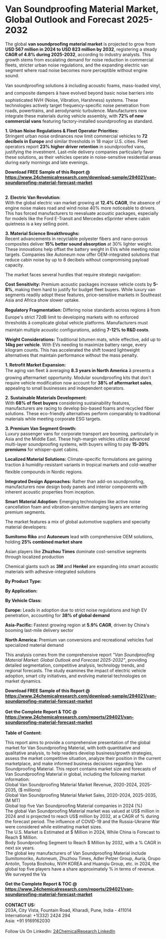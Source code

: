 <h1>Van Soundproofing Material Market, Global Outlook and Forecast 2025-2032</h1><p>The global <strong>van soundproofing material market</strong> is projected to grow from <strong>USD 567 million in 2024 to USD 823 million by 2032</strong>, registering a steady <strong>CAGR of 4.8% during 2025-2032</strong>, according to industry analysts. This growth stems from escalating demand for noise reduction in commercial fleets, stricter urban noise regulations, and the expanding electric van segment where road noise becomes more perceptible without engine sound.</p><p>Van soundproofing solutions â including acoustic foams, mass-loaded vinyl, and composite dampers â have evolved beyond basic noise barriers into sophisticated NVH (Noise, Vibration, Harshness) systems. These technologies actively target frequency-specific noise penetration from roads, powertrains, and aerodynamic turbulence. Manufacturers now integrate these materials during vehicle assembly, with <strong>72% of new commercial vans</strong> featuring factory-installed soundproofing as standard.</p><p><strong>1. Urban Noise Regulations &amp; Fleet Operator Priorities:</strong><br>
Stringent urban noise ordinances now limit commercial vehicles to <strong>72 decibels in Europe</strong> and similar thresholds in 18 major U.S. cities. Fleet operators report <strong>23% higher driver retention</strong> in soundproofed vans, justifying the investment. Last-mile delivery companies particularly favor these solutions, as their vehicles operate in noise-sensitive residential areas during early mornings and late evenings.</p><div><b>Download FREE Sample of this Report @ 
            <a href="https://www.24chemicalresearch.com/download-sample/294021/van-soundproofing-material-forecast-market">
            https://www.24chemicalresearch.com/download-sample/294021/van-soundproofing-material-forecast-market</a></b></div><br><p><strong>2. Electric Van Revolution:</strong><br>
With the global electric van market growing at <strong>12.4% CAGR</strong>, the absence of engine noise makes road and wind noise 40% more noticeable to drivers. This has forced manufacturers to reevaluate acoustic packages, especially for models like the Ford E-Transit and Mercedes eSprinter where cabin quietness is a key selling point.</p><p><strong>3. Material Science Breakthroughs:</strong><br>
Recent advancements in recyclable polyester fibers and nano-porous composites deliver <strong>15% better sound absorption</strong> at 30% lighter weight. These innovations help offset the battery weight in EVs while meeting noise targets. Companies like Autoneum now offer OEM-integrated solutions that reduce cabin noise by up to 8 decibels without compromising payload capacity.</p><p>The market faces several hurdles that require strategic navigation:</p><p><strong>Cost Sensitivity:</strong> Premium acoustic packages increase vehicle costs by <strong>5-8%</strong>, making them hard to justify for budget fleet buyers. While luxury van segments readily adopt these features, price-sensitive markets in Southeast Asia and Africa show slower uptake.</p><p><strong>Regulatory Fragmentation:</strong> Differing noise standards across regions â from Europe's strict 72dB limit to developing markets with no enforced thresholds â complicate global vehicle platforms. Manufacturers must maintain multiple acoustic configurations, adding <strong>7-12% to R&amp;D costs</strong>.</p><p><strong>Weight Considerations:</strong> Traditional bitumen mats, while effective, add up to <strong>14kg per vehicle</strong>. With EVs needing to maximize battery range, every kilogram counts. This has accelerated the shift toward lightweight alternatives that maintain performance without the mass penalty.</p><p><strong>1. Retrofit Market Expansion:</strong><br>
The aging van fleet â averaging <strong>8.3 years in North America</strong> â presents a growing aftermarket opportunity. Modular soundproofing kits that don't require vehicle modification now account for <strong>38% of aftermarket sales</strong>, appealing to small businesses and independent operators.</p><p><strong>2. Sustainable Materials Development:</strong><br>
With <strong>68% of fleet buyers</strong> considering sustainability features, manufacturers are racing to develop bio-based foams and recycled fiber solutions. These eco-friendly alternatives perform comparably to traditional materials while meeting corporate ESG targets.</p><p><strong>3. Premium Van Segment Growth:</strong><br>
Luxury passenger vans for corporate transport are booming, particularly in Asia and the Middle East. These high-margin vehicles utilize advanced multi-layer soundproofing systems, with buyers willing to pay <strong>15-20% premiums</strong> for whisper-quiet cabins.</p><p><strong>Localized Material Solutions:</strong> Climate-specific formulations are gaining traction â humidity-resistant variants in tropical markets and cold-weather flexible compounds in Nordic regions.</p><p><strong>Integrated Design Approaches:</strong> Rather than add-on soundproofing, manufacturers now design body panels and interior components with inherent acoustic properties from inception.</p><p><strong>Smart Material Adoption:</strong> Emerging technologies like active noise cancellation foam and vibration-sensitive damping layers are entering premium segments.</p><p>The market features a mix of global automotive suppliers and specialty material developers:</p><p><strong>Sumitomo Riko</strong> and <strong>Autoneum</strong> lead with comprehensive OEM solutions, holding <strong>25% combined market share</strong></p><p>Asian players like <strong>Zhuzhou Times</strong> dominate cost-sensitive segments through localized production</p><p>Chemical giants such as <strong>3M</strong> and <strong>Henkel</strong> are expanding into smart acoustic materials with adhesive-integrated solutions</p><p><strong>By Product Type:</strong></p><p><strong>By Application:</strong></p><p><strong>By Vehicle Class:</strong></p><p><strong>Europe:</strong> Leads in adoption due to strict noise regulations and high EV penetration, accounting for <strong>38% of global demand</strong></p><p><strong>Asia-Pacific:</strong> Fastest growing region at <strong>5.9% CAGR</strong>, driven by China's booming last-mile delivery sector</p><p><strong>North America:</strong> Premium van conversions and recreational vehicles fuel specialized material demand</p><p>This analysis comes from the comprehensive report <em>"Van Soundproofing Material Market: Global Outlook and Forecast 2025-2032"</em>, providing detailed segmentation, competitive analysis, technology trends, and regional forecasts. The study examines the impact of electric vehicle adoption, smart city initiatives, and evolving material technologies on market dynamics.</p><div><b>Download FREE Sample of this Report @ 
            <a href="https://www.24chemicalresearch.com/download-sample/294021/van-soundproofing-material-forecast-market">
            https://www.24chemicalresearch.com/download-sample/294021/van-soundproofing-material-forecast-market</a></b></div><br><div><b>Get the Complete Report & TOC @ 
            <a href="https://www.24chemicalresearch.com/reports/294021/van-soundproofing-material-forecast-market">
            https://www.24chemicalresearch.com/reports/294021/van-soundproofing-material-forecast-market</a></b></div><br>
            <b>Table of Content:</b><p>This report aims to provide a comprehensive presentation of the global market for Van Soundproofing Material, with both quantitative and qualitative analysis, to help readers develop business/growth strategies, assess the market competitive situation, analyze their position in the current marketplace, and make informed business decisions regarding Van Soundproofing Material. This report contains market size and forecasts of Van Soundproofing Material in global, including the following market information:<br />
Global Van Soundproofing Material Market Revenue, 2020-2024, 2025-2035, ($ millions)<br />
Global Van Soundproofing Material Market Sales, 2020-2024, 2025-2035, (M MT)<br />
Global top five Van Soundproofing Material companies in 2024 (%)<br />
The global Van Soundproofing Material market was valued at US$ million in 2024 and is projected to reach US$ million by 2032, at a CAGR of % during the forecast period. The influence of COVID-19 and the Russia-Ukraine War were considered while estimating market sizes.<br />
The U.S. Market is Estimated at $ Million in 2024, While China is Forecast to Reach $ Million.<br />
Body Soundproofing Segment to Reach $ Million by 2032, with a % CAGR in next six years.<br />
The global key manufacturers of Van Soundproofing Material include Sumitomoriko, Autoneum, Zhuzhou Times, Adler Pelzer Group, Auria, Grupo Antolin, Toyota Boshoku, NVH KOREA and Huanqiu Group, etc. in 2024, the global top five players have a share approximately % in terms of revenue.<br />
We surveyed the Va</p><div><b>Get the Complete Report & TOC @ 
            <a href="https://www.24chemicalresearch.com/reports/294021/van-soundproofing-material-forecast-market">
            https://www.24chemicalresearch.com/reports/294021/van-soundproofing-material-forecast-market</a></b></div><br><b>CONTACT US:</b><br>
            203A, City Vista, Fountain Road, Kharadi, Pune, India - 411014<br>
            International: +1(332) 2424 294<br>
            Asia: +91 9169162030 <br><br>
            Follow Us On LinkedIn: <a href="https://www.linkedin.com/company/24chemicalresearch/">24ChemicalResearch LinkedIn</a>